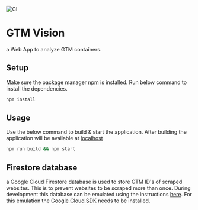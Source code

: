 ![CI](https://github.com/JJMeijer/gtm-vision/workflows/CI/badge.svg)

# GTM Vision

a Web App to analyze GTM containers.

## Setup

Make sure the package manager [npm](https://www.npmjs.com/get-npm) is installed.
Run below command to install the dependencies.

```bash
npm install
```

## Usage

Use the below command to build & start the application. After building the application will
be available at [localhost](http://localhost:3000)

```bash
npm run build && npm start
```

## Firestore database

a Google Cloud Firestore database is used to store GTM ID's of scraped websites. This is to prevent websites to be scraped more than once. During development this database can be emulated using the instructions [here](https://cloud.google.com/sdk/gcloud/reference/beta/emulators/firestore). For this emulation the [Google Cloud SDK](https://cloud.google.com/sdk) needs to be installed.
